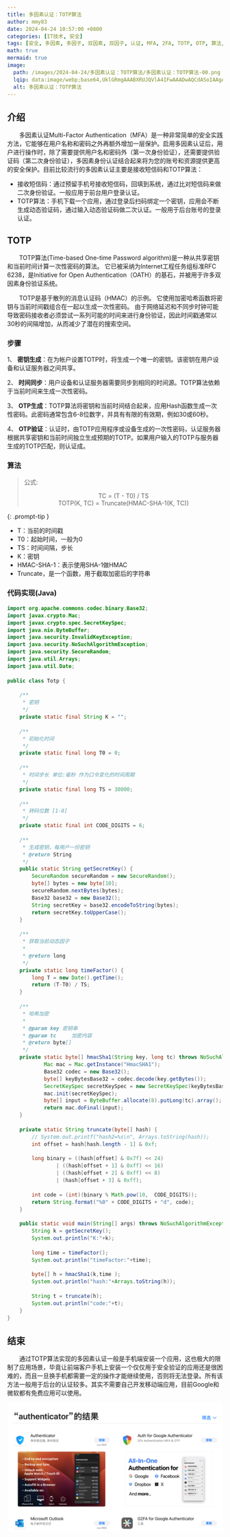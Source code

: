 ```yaml
---
title: 多因素认证：TOTP算法
author: mmy83
date: 2024-04-24 10:57:00 +0800
categories: [IT技术, 安全]
tags: [安全, 多因素, 多因子, 双因素, 双因子, 认证, MFA, 2FA, TOTP, OTP, 算法, JAVA]
math: true
mermaid: true
image:
  path: /images/2024-04-24/多因素认证：TOTP算法/多因素认证：TOTP算法-00.png
  lqip: data:image/webp;base64,UklGRmgAAABXRUJQVlA4IFwAAADwAQCdASoIAAgAAUAmJYwCdAEfbnZfUwAA/vhGrE3dvjTjajhR+Jv3Kr3TZoLZaTp1vdTiGrL6InzXClQ/VEQI4yKRSsxg3WjG6syEYtz7Vsn68OH4BjVDnwAAAA==
  alt: 多因素认证：TOTP算法
---
```


## 介绍

&emsp;&emsp;多因素认证Multi-Factor Authentication（MFA）是一种非常简单的安全实践方法，它能够在用户名称和密码之外再额外增加一层保护。启用多因素认证后，用户进行操作时，除了需要提供用户名和密码外（第一次身份验证），还需要提供验证码（第二次身份验证），多因素身份认证结合起来将为您的账号和资源提供更高的安全保护。目前比较流行的多因素认证主要是接收短信码和TOTP算法：

* 接收短信码：通过预留手机号接收短信码，回填到系统，通过比对短信码来做二次身份验证。一般应用于前台用户登录认证。
* TOTP算法：手机下载一个应用，通过登录后扫码绑定一个密钥，应用会不断生成动态验证码，通过输入动态验证码做二次认证。一般用于后台账号的登录认证。

## TOTP

&emsp;&emsp;TOTP算法(Time-based One-time Password algorithm)是一种从共享密钥和当前时间计算一次性密码的算法。 它已被采纳为Internet工程任务组标准RFC 6238，是Initiative for Open Authentication（OATH）的基石，并被用于许多双因素身份验证系统。

&emsp;&emsp;TOTP是基于散列的消息认证码（HMAC）的示例。 它使用加密哈希函数将密钥与当前时间戳组合在一起以生成一次性密码。 由于网络延迟和不同步时钟可能导致密码接收者必须尝试一系列可能的时间来进行身份验证，因此时间戳通常以30秒的间隔增加，从而减少了潜在的搜索空间。

### 步骤

1、 **密钥生成**：在为帐户设置TOTP时，将生成一个唯一的密钥。该密钥在用户设备和认证服务器之间共享。

2、 **时间同步**：用户设备和认证服务器需要同步到相同的时间源。TOTP算法依赖于当前时间来生成一次性密码。

3、 **OTP生成**：TOTP算法将密钥和当前时间结合起来，应用Hash函数生成一次性密码。此密码通常包含6-8位数字，并具有有限的有效期，例如30或60秒。

4、 **OTP验证**：认证时，由TOTP应用程序或设备生成的一次性密码，认证服务器根据共享密钥和当前时间独立生成预期的TOTP。如果用户输入的TOTP与服务器生成的TOTP匹配，则认证成。

### 算法

> 公式:
> <center> TC = (T - T0) / TS </center>
> <center> TOTP(K, TC) = Truncate(HMAC-SHA-1(K, TC)) </center>
{: .prompt-tip }

* T：当前的时间戳
* T0：起始时间，一般为0
* TS：时间间隔，步长
* K：密钥
* HMAC-SHA-1：表示使用SHA-1做HMAC
* Truncate，是一个函数，用于截取加密后的字符串

### 代码实现(Java)

```java
import org.apache.commons.codec.binary.Base32;
import javax.crypto.Mac;
import javax.crypto.spec.SecretKeySpec;
import java.nio.ByteBuffer;
import java.security.InvalidKeyException;
import java.security.NoSuchAlgorithmException;
import java.security.SecureRandom;
import java.util.Arrays;
import java.util.Date;

public class Totp {

    /**
     * 密钥
     */
    private static final String K = "";

    /**
     * 初始化时间
     */
    private static final long T0 = 0;

    /**
     * 时间步长 单位:毫秒 作为口令变化的时间周期
     */
    private static final long TS = 30000;

    /**
     * 转码位数 [1-8]
     */
    private static final int CODE_DIGITS = 6;

    /**
     * 生成密钥，每用户一份密钥
     * @return String
     */
    public static String getSecretKey() {
        SecureRandom secureRandom = new SecureRandom();
        byte[] bytes = new byte[10];
        secureRandom.nextBytes(bytes);
        Base32 base32 = new Base32();
        String secretKey = base32.encodeToString(bytes);
        return secretKey.toUpperCase();
    }

    /**
     * 获取当前动态因子
     *
     * @return long
     */
    private static long timeFactor() {
        long T = new Date().getTime();
        return (T-T0) / TS;
    }

    /**
     * 哈希加密
     *
     * @param key 密钥串
     * @param tc     加密内容
     * @return byte[]
     */
    private static byte[] hmacSha1(String key, long tc) throws NoSuchAlgorithmException, InvalidKeyException {
            Mac mac = Mac.getInstance("HmacSHA1");
            Base32 codec = new Base32();
            byte[] keyBytesBase32 = codec.decode(key.getBytes());
            SecretKeySpec secretKeySpec = new SecretKeySpec(keyBytesBase32, "RAW");
            mac.init(secretKeySpec);
            byte[] input = ByteBuffer.allocate(8).putLong(tc).array();
            return mac.doFinal(input);
    }

    private static String truncate(byte[] hash) {
        // System.out.printf("hash2=%s\n", Arrays.toString(hash));
        int offset = hash[hash.length - 1] & 0xf;

        long binary = ((hash[offset] & 0x7f) << 24)
                | ((hash[offset + 1] & 0xff) << 16)
                | ((hash[offset + 2] & 0xff) << 8)
                | (hash[offset + 3] & 0xff);

        int code = (int)(binary % Math.pow(10,  CODE_DIGITS));
        return String.format("%0" + CODE_DIGITS + "d", code);
    }

    public static void main(String[] args) throws NoSuchAlgorithmException, InvalidKeyException {
        String k = getSecretKey();
        System.out.println("K:"+k);

        long time = timeFactor();
        System.out.println("timeFactor:"+time);

        byte[] h = hmacSha1(k,time );
        System.out.println("hash:"+Arrays.toString(h));

        String t = truncate(h);
        System.out.println("code:"+t);
    }
}
```

## 结束

&emsp;&emsp;通过TOTP算法实现的多因素认证一般是手机端安装一个应用，这也极大的限制了应用场景，毕竟让前端客户手机上安装一个仅仅用于安全验证的应用还是很困难的，而且一旦换手机都需要一定的操作才能继续使用，否则将无法登录。所有该方法一般用于后台的认证较多。其实不需要自己开发移动端应用，目前Google和微软都有免费应用可以使用。

![苹果应用](/images/2024-04-24/多因素认证：TOTP算法/多因素认证：TOTP算法-01.png)
